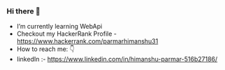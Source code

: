 ### Hi there 👋

- I’m currently learning WebApi
- Checkout my HackerRank Profile - https://www.hackerrank.com/parmarhimanshu31
- How to reach me: :point_down:
- linkedIn :- https://www.linkedin.com/in/himanshu-parmar-516b27186/
